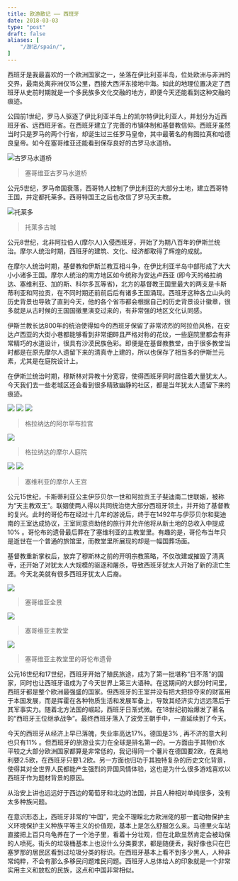 ```yaml
---
title: 欧游散记 —— 西班牙
date: 2018-03-03
type: "post"
draft: false
aliases: [
    "/游记/spain/",
]
---
```


西班牙是我最喜欢的一个欧洲国家之一，坐落在伊比利亚半岛，位处欧洲与非洲的交界，最南处离非洲仅15公里，西接大西洋东接地中海。如此的地理位置决定了西班牙从史前时期就是一个多民族多文化交融的地方，即便今天还能看到这种交融的痕迹。

公园前1世纪，罗马人驱逐了伊比利亚半岛上的凯尔特伊比利亚人，并划分为近西班牙省、远西班牙省。在西班牙建立了完善的市镇体制和基督教信仰。西班牙虽然当时只是罗马的两个行省，却诞生过三任罗马皇帝，其中最著名的有图拉真和哈德良皇帝。如今在塞哥维亚还能看到保存良好的古罗马水道桥。

![古罗马水道桥](https://cdn.joway.io/images/1520026320.png?imageMogr2/thumbnail/!70p)

> 塞哥维亚古罗马水道桥

公元5世纪，罗马帝国衰落，西哥特人控制了伊比利亚的大部分土地，建立西哥特王国，并定都托莱多。西哥特国王之后也改信了罗马天主教。

![托莱多](https://cdn.joway.io/images/1520026996.png?imageMogr2/thumbnail/!70p)

> 托莱多古城

公元8世纪，北非阿拉伯人(摩尔人)入侵西班牙，开始了为期八百年的伊斯兰统治。摩尔人统治时期，西班牙的建筑、文化、经济都取得了辉煌的成就。

在摩尔人统治时期，基督教和伊斯兰教互相斗争，在伊比利亚半岛中部形成了大大小小诸多王国。摩尔人统治的南方地区如今统称为安达卢西亚 (即今天的格拉纳达、塞维利亚、加的斯、科尔多瓦等省)，北方的基督教王国里最大的两支是卡斯蒂利亚和阿拉贡，在不同时期还前前后后有诸多王国涌现。西班牙这种各立山头的历史背景也导致了直到今天，他的各个省市都会根据自己的历史背景设计徽章，很多就是从古时候的王国国徽里演变过来的，有非常强的地区文化认同感。

伊斯兰教长达800年的统治使得如今的西班牙保留了非常浓烈的阿拉伯风格，在安达卢西亚的大街小巷都能够看到非常细碎且严格对称的花纹，一些庭院里都会有非常精巧的水道设计，很具有沙漠民族色彩。即便是在基督教教堂，由于很多教堂当时都是在原先摩尔人遗留下来的清真寺上建的，所以也保存了相当多的伊斯兰元素，尤其是在庭院设计上。

在伊斯兰统治时期，穆斯林对异教十分宽容，使得西班牙同时居住着大量犹太人。今天我们去一些老城区还会看到很多精致幽静的社区，都是当年犹太人遗留下来的痕迹。

![](https://cdn.joway.io/images/1520027310.png?imageMogr2/thumbnail/!70p)
![](https://cdn.joway.io/images/1520027376.png?imageMogr2/thumbnail/!70p)
![](https://cdn.joway.io/images/1520027245.png?imageMogr2/thumbnail/!70p)

> 格拉纳达的阿尔罕布拉宫

![](https://cdn.joway.io/images/1520027475.png?imageMogr2/thumbnail/!70p)

> 格拉纳达的摩尔人庭院

![](https://cdn.joway.io/images/1520027588.png?imageMogr2/thumbnail/!70p)
![](https://cdn.joway.io/images/1520027800.png?imageMogr2/thumbnail/!70p)
> 塞维利亚的摩尔人王宫

公元15世纪，卡斯蒂利亚公主伊莎贝尔一世和阿拉贡王子斐迪南二世联姻，被称为“天主教双王”。联姻使两人得以共同统治绝大部分西班牙领土，并开始了基督教的复兴。此时的哥伦布在经过十几年的游说后，终于在1492年与伊莎贝尔和斐迪南的王室达成协议，王室同意资助他的旅行并允许他将从新土地的总收入中提成10% 。哥伦布的遗骨最后葬在了塞维利亚的主教堂里。有趣的是，哥伦布当年只是逝世在一个普通的旅馆里，而教堂里所展现的却是一幅国葬场面。

基督教重新掌权后，放弃了穆斯林之前的开明宗教策略，不仅改建或摧毁了清真寺，还开始了对犹太人大规模的驱逐和屠杀，导致西班牙犹太人开始了新的流亡生涯。今天北美就有很多西班牙犹太人后裔。


![](https://cdn.joway.io/images/1520028281.png?imageMogr2/thumbnail/!70p)

> 塞哥维亚全景

![](https://cdn.joway.io/images/1520028209.png?imageMogr2/thumbnail/!70p)

> 塞哥维亚主教堂

![](https://cdn.joway.io/images/1520027989.png?imageMogr2/thumbnail/!70p)

> 塞哥维亚主教堂里的哥伦布遗骨

公元16世纪和17世纪，西班牙开始了殖民旅途，成为了第一批堪称“日不落”的国家，同时也让西班牙语成为了今天世界上第三大语种。在这期间的大部分时间里，西班牙都是整个欧洲最强盛的国家。但西班牙的王室并没有把大把掠夺来的财富用于本国发展，而是挥霍在各种物质生活和发展军备上，导致其经济实力远远落后于其军事实力。随着北方法国的崛起，西班牙日渐式微。在18世纪初始爆发了著名的“西班牙王位继承战争”。最终西班牙落入了波旁王朝手中，一直延续到了今天。

今天的西班牙从经济上早已落魄，失业率高达17%。德国是3% , 再不济的意大利也只有11% 。但西班牙的旅游业实力在全球是排名第一的。一方面由于其物价水平较之大部分欧洲国家都算是非常低的，我记得同一个薯片在德国要2欧，在奥地利要2.5欧，在西班牙只要1.2欧。另一方面也归功于其独特复杂的历史文化背景，使得其对全世界人民都能产生强烈的异国风情体验，这也是为什么很多游戏喜欢以西班牙作为题材背景的原因。

从治安上讲也远远好于西边的葡萄牙和北边的法国，并且人种相对单纯很多，没有太多种族问题。

在意识形态上，西班牙非常的“中国”，完全不理睬北方欧洲佬的那一套动物保护主义环境保护主义种族平等主义的价值观，基本上是怎么舒服怎么来。马德里火车站直接把上百只乌龟养在了一个池子里，看着十分壮观，但在北欧显然肯定会被动保的人喷死。街头的垃圾桶基本上也没什么分类要求，都是随便丢，我好像也只在巴塞罗那的居民区看到过垃圾分类的标识。在西班牙基本上看不到多少黑人，人种非常纯粹，不会有那么多移民问题难民问题。西班牙人总体给人的印象就是一个非常实用主义和放松的民族，这点和中国非常相似。
